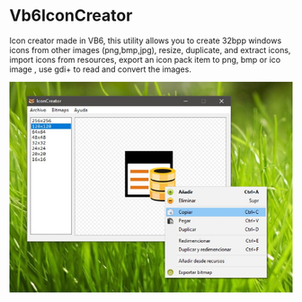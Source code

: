 # Vb6IconCreator
Icon creator made in VB6, this utility allows you to create 32bpp windows icons from other images (png,bmp,jpg), resize, duplicate, and extract icons, import icons from resources, export an icon pack item to png, bmp or ico image , use gdi+ to read and convert the images.

 ![ITypeComp::Bind](/res/screen-shot.jpg)
